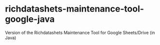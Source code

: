 # richdatashets-maintenance-tool-google-java
Version of the Richdatashets Maintenance Tool for Google Sheets/Drive  (in Java)
